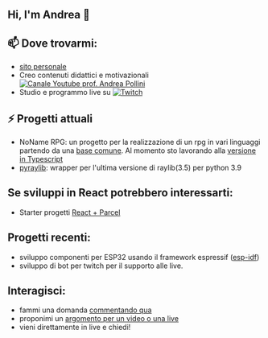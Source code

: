 ## Hi, I'm Andrea 👋

<!--
**ProfAndreaPollini/ProfAndreaPollini** is a ✨ _special_ ✨ repository because its `README.md` (this file) appears on your GitHub profile.

Here are some ideas to get you started:

- 🔭 I’m currently working on ...
- 🌱 I’m currently learning ...
- 👯 I’m looking to collaborate on ...
- 🤔 I’m looking for help with ...
- 💬 Ask me about ...
- 📫 How to reach me: ...
- 😄 Pronouns: ...
- ⚡ Fun fact: ...
-->

## 📫 Dove trovarmi:
  - [sito personale](https://andreapollini.com)
  - Creo contenuti didattici e motivazionali [![Canale Youtube prof. Andrea Pollini](https://img.shields.io/badge/YouTube-FF0000?style=for-the-badge&logo=youtube&logoColor=white)](http://bit.ly/AndreaPolliniYT)
  - Studio e programmo live su [![Twitch](https://img.shields.io/badge/Twitch-9146FF?style=for-the-badge&logo=twitch&logoColor=white)](https://www.twitch.tv/profandreapollini)
  
 
  
## ⚡ Progetti attuali
  - NoName RPG: un progetto per la realizzazione di un rpg in vari linguaggi partendo da una [base comune]( https://github.com/ProfAndreaPollini/noname-rpg). Al momento sto lavorando alla [versione in Typescript](https://github.com/ProfAndreaPollini/noname-rpg-ts)
  - [pyraylib](ProfAndreaPollini/pyraylib): wrapper per l'ultima versione di raylib(3.5) per python 3.9
  
## Se sviluppi in React potrebbero interessarti:
  - Starter progetti [React + Parcel](https://github.com/ProfAndreaPollini/react-parcel-simple-starter)
  
## Progetti recenti:
  - sviluppo componenti per ESP32 usando il framework espressif ([esp-idf](https://docs.espressif.com/projects/esp-idf/en/latest/esp32/))
  - sviluppo di bot per twitch per il supporto alle live.
  
## Interagisci:
  - fammi una domanda [commentando qua](https://github.com/ProfAndreaPollini/ProfAndreaPollini/issues/1)
  - proponimi un [argomento per un video o una live](https://github.com/ProfAndreaPollini/profandreapollini-youtube-videos/issues)
  - vieni direttamente in live e chiedi!

